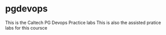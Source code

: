 # pgdevops
This is the Caltech PG Devops Practice labs
This is also the assisted pratice labs for this coursce
